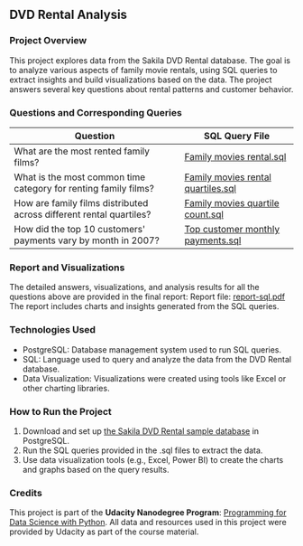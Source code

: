 ## DVD Rental Analysis

### Project Overview
This project explores data from the Sakila DVD Rental database. The goal is to analyze various aspects of family movie rentals, using SQL queries to extract insights and build visualizations based on the data. The project answers several key questions about rental patterns and customer behavior.

### Questions and Corresponding Queries
| Question                                                                 | SQL Query File                                   |
| ------------------------------------------------------------------------ | ------------------------------------------------ |
| What are the most rented family films?                                    | [Family movies rental.sql](https://github.com/Asocs1/DVD-Rental-Analysis/blob/main/Family%20movies%20rental.sql)  |
| What is the most common time category for renting family films?           | [Family movies rental quartiles.sql](https://github.com/Asocs1/DVD-Rental-Analysis/blob/main/Family%20movies%20rental%20quartiles.sql)  |
| How are family films distributed across different rental quartiles?       | [Family movies quartile count.sql](https://github.com/Asocs1/DVD-Rental-Analysis/blob/main/Family%20movies%20quartile%20count.sql)   |
| How did the top 10 customers' payments vary by month in 2007?             | [Top customer monthly payments.sql](https://github.com/Asocs1/DVD-Rental-Analysis/blob/main/Top%20customer%20monthly%20payments.sql)  |

### Report and Visualizations
The detailed answers, visualizations, and analysis results for all the questions above are provided in the final report:
Report file: [report-sql.pdf](https://github.com/Asocs1/DVD-Rental-Analysis/blob/main/report-sql.pdf)
The report includes charts and insights generated from the SQL queries.

### Technologies Used
* PostgreSQL: Database management system used to run SQL queries.
* SQL: Language used to query and analyze the data from the DVD Rental database.
* Data Visualization: Visualizations were created using tools like Excel or other charting libraries.

### How to Run the Project
1. Download and set up [the Sakila DVD Rental sample database](https://www.postgresqltutorial.com/postgresql-getting-started/postgresql-sample-database/) in PostgreSQL.
2. Run the SQL queries provided in the .sql files to extract the data.
3. Use data visualization tools (e.g., Excel, Power BI) to create the charts and graphs based on the query results.

### Credits
This project is part of the **Udacity Nanodegree Program**: [Programming for Data Science with Python](https://www.udacity.com/course/programming-for-data-science-nanodegree--nd104). All data and resources used in this project were provided by Udacity as part of the course material.
